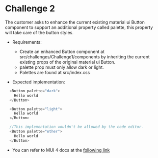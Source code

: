 # Challenge 2

The customer asks to enhance the current existing material ui Button component
to support an additional property called palette, this property will take
care of the button styles.

- Requirements:

  - Create an enhanced Button component at src/challenges/Challenge1/components
    by inheriting the current existing props of the original material ui Button.
  - palette prop must only allow dark or light.
  - Palettes are found at src/index.css

- Expected implementation:

```typescript
  <Button palette="dark">
    Hello world
  </Button>

  <Button palette="light">
    Hello world
  </Button>

  //This implementation wouldn't be allowed by the code editor.
  <Button palette="other">
    Hello world
  </Button>
```

- You can refer to MUI 4 docs at the [following link](https://v4.mui.com/components/buttons/#button)

